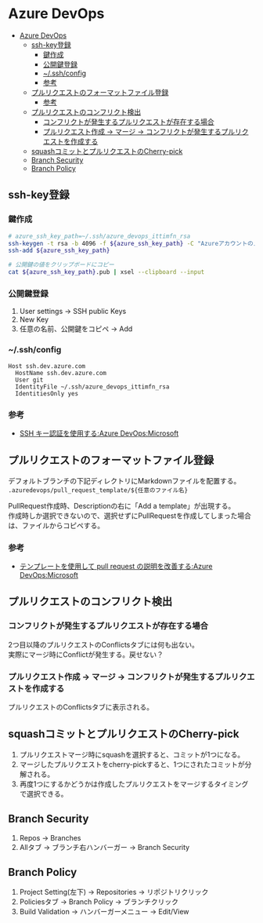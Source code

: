 # Azure DevOps

- [Azure DevOps](#azure-devops)
  - [ssh-key登録](#ssh-key登録)
    - [鍵作成](#鍵作成)
    - [公開鍵登録](#公開鍵登録)
    - [~/.ssh/config](#sshconfig)
    - [参考](#参考)
  - [プルリクエストのフォーマットファイル登録](#プルリクエストのフォーマットファイル登録)
    - [参考](#参考-1)
  - [プルリクエストのコンフリクト検出](#プルリクエストのコンフリクト検出)
    - [コンフリクトが発生するプルリクエストが存在する場合](#コンフリクトが発生するプルリクエストが存在する場合)
    - [プルリクエスト作成 -\> マージ -\> コンフリクトが発生するプルリクエストを作成する](#プルリクエスト作成---マージ---コンフリクトが発生するプルリクエストを作成する)
  - [squashコミットとプルリクエストのCherry-pick](#squashコミットとプルリクエストのcherry-pick)
  - [Branch Security](#branch-security)
  - [Branch Policy](#branch-policy)

## ssh-key登録

### 鍵作成

``` bash
# azure_ssh_key_path=~/.ssh/azure_devops_ittimfn_rsa
ssh-keygen -t rsa -b 4096 -f ${azure_ssh_key_path} -C "Azureアカウントのメールアドレス"
ssh-add ${azure_ssh_key_path}

# 公開鍵の値をクリップボードにコピー
cat ${azure_ssh_key_path}.pub | xsel --clipboard --input
```

### 公開鍵登録

1. User settings -> SSH public Keys
2. New Key
3. 任意の名前、公開鍵をコピペ -> Add

### ~/.ssh/config

```
Host ssh.dev.azure.com
  HostName ssh.dev.azure.com
  User git
  IdentityFile ~/.ssh/azure_devops_ittimfn_rsa
  IdentitiesOnly yes
```

### 参考

- [SSH キー認証を使用する:Azure DevOps:Microsoft](https://learn.microsoft.com/ja-jp/azure/devops/repos/git/use-ssh-keys-to-authenticate?view=azure-devops)

## プルリクエストのフォーマットファイル登録

デフォルトブランチの下記ディレクトリにMarkdownファイルを配置する。  
```.azuredevops/pull_request_template/${任意のファイル名}```

PullRequest作成時、Descriptionの右に「Add a template」が出現する。  
作成時しか選択できないので、選択せずにPullRequestを作成してしまった場合は、ファイルからコピペする。

### 参考

- [テンプレートを使用して pull request の説明を改善する:Azure DevOps:Microsoft](https://learn.microsoft.com/ja-jp/azure/devops/repos/git/pull-request-templates?view=azure-devops)

## プルリクエストのコンフリクト検出

### コンフリクトが発生するプルリクエストが存在する場合

2つ目以降のプルリクエストのConflictsタブには何も出ない。  
実際にマージ時にConflictが発生する。戻せない？

### プルリクエスト作成 -> マージ -> コンフリクトが発生するプルリクエストを作成する

プルリクエストのConflictsタブに表示される。

## squashコミットとプルリクエストのCherry-pick

1. プルリクエストマージ時にsquashを選択すると、コミットが1つになる。
2. マージしたプルリクエストをcherry-pickすると、1つにされたコミットが分解される。
3. 再度1つにするかどうかは作成したプルリクエストをマージするタイミングで選択できる。

## Branch Security

1. Repos -> Branches
2. Allタブ -> ブランチ右ハンバーガー -> Branch Security

## Branch Policy

1. Project Setting(左下) -> Repositories -> リポジトリクリック
2. Policiesタブ -> Branch Policy -> ブランチクリック
3. Build Validation -> ハンバーガーメニュー -> Edit/View